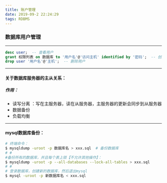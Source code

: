 ```yaml
---
title: 账户管理
date: 2019-09-2 22:24:29
tags: RDBMS
---
```


### 数据库用户管理

---

```sql
desc user;  -- 查看用户
grant 权限列表 on 数据库 to '用户名'@'访问主机' identified by '密码';  -- 创建账户同时授权
drop user '用户名'@'主机';  -- 删除用户
```

---

#### 关于数据库服务器的主从关系：

##### 作用：

* 读写分离 ：写在主服务器，读在从服务器，主服务器的更新会同步到从服务器
* 数据备份 
* 负载均衡

---

#### mysql数据库备份：

```bash
# 终端命令：
$ mysqldump -uroot -p 数据库名 > xxx.sql  # 备份数据库
# #
#备份所有的数据库，并且每个表上锁【不允许其他操作】：
$ mysqldump -uroot -p --all-databases --lock-all-tables > xxx.sql  
# # 
# 登录数据库，创建新的数据库，然后退出mysql
$ mysql -uroot -p 新数据库名 < xxx.sql
```

